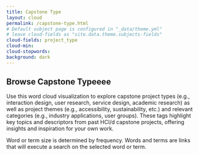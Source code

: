 ```yaml
---
title: Capstone Type
layout: cloud
permalink: /capstone-type.html
# Default subject page is configured in "_data/theme.yml"
# leave cloud-fields as "site.data.theme.subjects-fields"
cloud-fields: project_type
cloud-min: 
cloud-stopwords:
background: dark
---
```


## Browse Capstone Typeeee


Use this word cloud visualization to explore capstone project types (e.g., interaction design, user research, service design, academic research) as well as project themes (e.g., accessibility, sustainability, etc.) and relevant categories (e.g., industry applications, user groups). These tags highlight key topics and descriptors from past HCI/d capstone projects, offering insights and inspiration for your own work.

Word or term size is determined by frequency. Words and terms are links that will execute a search on the selected word or term.